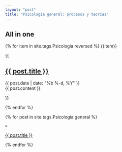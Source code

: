 ```yaml
---
layout: "post"
title: "Psicología general: procesos y teorías"
---
```



## All in one


{% for item in site.tags.Psicologia reversed %} {{item}} 

{{

<article class='post'>
  <h1 class='post-title'>
    <a href="{{ site.path }}{{ post.url }}">
      {{ post.title }}
    </a>
  </h1>
  <div class="post-date">{{ post.date | date: "%b %-d, %Y" }}</div>
  {{ post.content }}
</article>

}}

{% endfor %}






{% for post in site.tags.Psicologia general %}

<div>
  
    »
  <span class='post-title'>
    <a href="{{ site.path }}{{ post.url }}">{{ post.title }}</a>
  </span>
</div>

{% endfor %}

